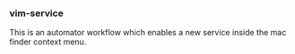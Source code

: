 ### vim-service

This is an automator workflow which enables a new service inside 
the mac finder context menu.


